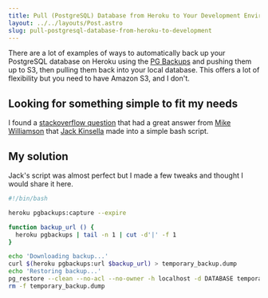 ```yaml
---
title: Pull (PostgreSQL) Database from Heroku to Your Development Environment
layout: ../../layouts/Post.astro
slug: pull-postgresql-database-from-heroku-to-development
---
```


There are a lot of examples of ways to automatically back up your PostgreSQL database on Heroku using the [PG Backups](http://addons.heroku.com/pgbackups "A PostgreSQL backup addon") and pushing them up to S3, then pulling them back into your local database. This offers a lot of flexibility but you need to have Amazon S3, and I don't.

## Looking for something simple to fit my needs

I found a [stackoverflow question](http://stackoverflow.com/questions/5649868/is-there-a-faster-way-to-pull-production-data-from-heroku-than-taps/5675869#5675869) that had a great answer from [Mike Williamson](http://stackoverflow.com/users/130006/mike-williamson) that [Jack Kinsella](http://stackoverflow.com/users/286286/jack-kinsella) made into a simple bash script.

## My solution

Jack's script was almost perfect but I made a few tweaks and thought I would share it here.

``` sh
#!/bin/bash

heroku pgbackups:capture --expire

function backup_url () {
  heroku pgbackups | tail -n 1 | cut -d'|' -f 1
}

echo 'Downloading backup...'
curl $(heroku pgbackups:url $backup_url) > temporary_backup.dump
echo 'Restoring backup...'
pg_restore --clean --no-acl --no-owner -h localhost -d DATABASE temporary_backup.dump
rm -f temporary_backup.dump
```
